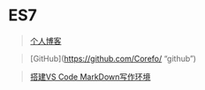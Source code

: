 # ES7
> [个人博客](https://blog.csdn.net/m0_37965018)

> [GitHub](https://github.com/Corefo/ “github”)

> [搭建VS Code MarkDown写作环境](https://zhuanlan.zhihu.com/p/530546553?utm_id=0)